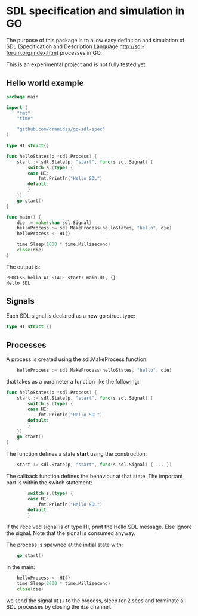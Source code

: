 # SDL specification and simulation in GO

The purpose of this package is to allow easy definition and simulation of SDL (Specification and Description Language http://sdl-forum.org/index.htm) processes in GO.

This is an experimental project and is not fully tested yet.

## Hello world example

```go
package main

import (
	"fmt"
	"time"

	"github.com/dranidis/go-sdl-spec"
)

type HI struct{}

func helloStates(p *sdl.Process) {
	start := sdl.State(p, "start", func(s sdl.Signal) {
		switch s.(type) {
		case HI:
			fmt.Println("Hello SDL")
		default:
		}
	})
	go start()
}

func main() {
	die := make(chan sdl.Signal)
	helloProcess := sdl.MakeProcess(helloStates, "hello", die)
	helloProcess <- HI{}

	time.Sleep(1000 * time.Millisecond)
	close(die)
}
```

The output is:
```
PROCESS hello AT STATE start: main.HI, {}
Hello SDL

```

## Signals
Each SDL signal is declared as a new go struct type:
```go
type HI struct {}
```
## Processes
A process is created using the sdl.MakeProcess function:
```go
	helloProcess := sdl.MakeProcess(helloStates, "hello", die)
```
that takes as a parameter a function like the following:
```go
func helloStates(p *sdl.Process) {
	start := sdl.State(p, "start", func(s sdl.Signal) {
		switch s.(type) {
		case HI:
			fmt.Println("Hello SDL")
		default:
		}
	})
	go start()
}
```
The function defines a state **start** using the construction:
```go
	start := sdl.State(p, "start", func(s sdl.Signal) { ... })
```
The callback function defines the behaviour at that state. The important part is within the switch statement:
```go
		switch s.(type) {
		case HI:
			fmt.Println("Hello SDL")
		default:
		}
```
If the received signal is of type HI, print the Hello SDL message. Else ignore the signal. Note that the signal is consumed anyway.

The process is spawned at the initial state with:
```go
	go start()
```
In the main:
```go
    helloProcess <- HI{}
    time.Sleep(2000 * time.Millisecond)
    close(die)
```
we send the signal `HI{}` to the process, sleep for 2 secs and terminate all SDL processes by closing the `die` channel.
